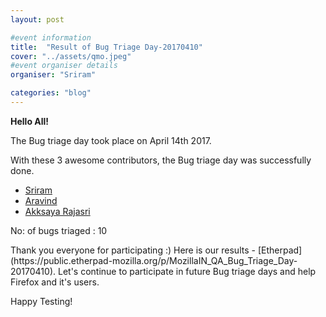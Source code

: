 ```yaml
---
layout: post

#event information
title:  "Result of Bug Triage Day-20170410"
cover: "../assets/qmo.jpeg"
#event organiser details
organiser: "Sriram"

categories: "blog"
---
```


**Hello All!**

<p>The  Bug triage day took place on April 14th 2017.</p>
<p>With these 3 awesome contributors, the Bug triage day was successfully done.</p>

- [Sriram](https://twitter.com/imSriramB)
- [Aravind](https://twitter.com/Aravind007Arul)
- [Akksaya Rajasri](https://twitter.com/akksaya_rajasri)

<p>No: of bugs triaged : 10 </p>
Thank you everyone for participating :)
Here is our results - [Etherpad](https://public.etherpad-mozilla.org/p/MozillaIN_QA_Bug_Triage_Day-20170410). Let's continue to participate in future Bug triage days and help Firefox and it's users.
<p>Happy Testing!</p>
